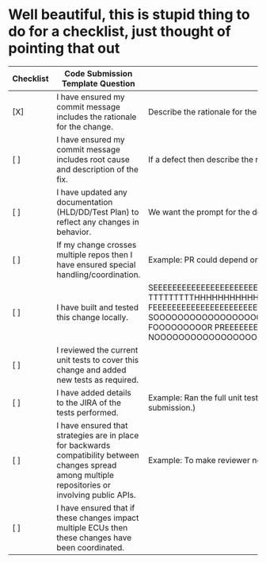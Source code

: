 # Well beautiful, this is stupid thing to do for a checklist, just thought of pointing that out

Checklist | **Code Submission Template Question** | **Notes**
------------ | ------------ | -------------
[X] | I have ensured my commit message includes the rationale for the change. | Describe the rationale for the change.
[ ] | I have ensured my commit message includes root cause and description of the fix. | If a defect then describe the root cause and description of fix.
[ ] | I have updated any documentation (HLD/DD/Test Plan) to reflect any changes in behavior. | We want the prompt for the developer to take action. If applicable then answer yes with JIRA ID. 
[ ] | If my change crosses multiple repos then I have ensured special handling/coordination. | Example: PR could depend on another PR crossing repos. Some ECUs have this condition such as ECG.
[ ] | I have built and tested this change locally. | SEEEEEEEEEEEEEEEEEEEEEEEEEEEEEEEEEEEEEEEEEEEEEEEEEEEEEEEEEEEEEEEEEEEEEEEE TTTTTTTTTHHHHHHHHHHHHHHIIIIIIIIIIIIIIIIIIIIIIIIIIIIIIISSSSSSSSSSSSSSSSSSSSSSSSSSSSS, I FEEEEEEEEEEEEEEEEEEEEEEEEEEEEEEEEEEL SOOOOOOOOOOOOOOOOOOOOOOOOOOOOORRRRRRRRRRRRRRRRRRRRRRRRRRRRRRRRRYYYYYYYYYYYYYYYY FOOOOOOOOOR PREEEEEEEEETTTTTTTYYYYYY GIIIIIRRRLLLLSSSSSS THHHHAAAAAAAAATTT HAS NOOOOOOOOOOOOOOOOOOOO PROGRAMING SKIIIIIIIIIIIIIIIIIIIIIIIIIIIIIIIIIIIIIIILSSSSSSSSSSSSSSSSSSSS
[ ] | I reviewed the current unit tests to cover this change and added new tests as required. 
[ ] | I have added details to the JIRA of the tests performed. | Example: Ran the full unit test suite. Describe the required testing for this change. (Required testing before and after submission.)
[ ] | I have ensured that strategies are in place for backwards compatibility between changes spread among multiple repositories or involving public APIs. | Example: To make reviewer notice if compatibility is broken then to look at other things and consider them.
[ ] | I have ensured that if these changes impact multiple ECUs then these changes have been coordinated.
